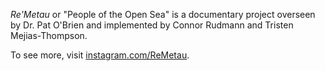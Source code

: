 *Re'Metau* or "People of the Open Sea" is a documentary project overseen by Dr. Pat O'Brien and implemented by Connor Rudmann and Tristen Mejias-Thompson.

To see more, visit [instagram.com/ReMetau](https://www.instagram.com/ReMetau).
